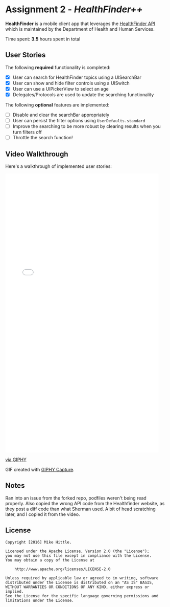 # Assignment 2 - *HealthFinder++*

**HealthFinder** is a mobile client app that leverages the [HealthFinder API](https://healthfinder.gov/Developer/How_to_Use.aspx#) which is maintained by the Department of Health and Human Services.

Time spent: **3.5** hours spent in total

## User Stories

The following **required** functionality is completed:

- [x] User can search for HealthFinder topics using a UISearchBar
- [x] User can show and hide filter controls using a UISwitch
- [x] User can use a UIPickerView to select an age
- [x] Delegates/Protocols are used to update the searching functionality

The following **optional** features are implemented:
- [ ] Disable and clear the searchBar appropriately
- [ ] User can persist the filter options using `UserDefaults.standard`
- [ ] Improve the searching to be more robust by clearing results when you turn filters off
- [ ] Throttle the search function!

## Video Walkthrough

Here's a walkthrough of implemented user stories:
<iframe src="//giphy.com/embed/3o6Ztc0sD4CAkJupKo" width="480" height="872" frameBorder="0" class="giphy-embed" allowFullScreen></iframe><p><a href="https://giphy.com/gifs/3o6Ztc0sD4CAkJupKo">via GIPHY</a></p>

GIF created with [GIPHY Capture](https://itunes.apple.com/us/app/gifgrabber/id668208984?mt=12).

## Notes

Ran into an issue from the forked repo, podfiles weren't being read properly. Also copied the wrong API code from the Healthfinder website, as they post a diff code than what Sherman used. A bit of head scratching later, and I copied it from the video. 

## License

    Copyright [2016] Mike Hittle. 

    Licensed under the Apache License, Version 2.0 (the "License");
    you may not use this file except in compliance with the License.
    You may obtain a copy of the License at

        http://www.apache.org/licenses/LICENSE-2.0

    Unless required by applicable law or agreed to in writing, software
    distributed under the License is distributed on an "AS IS" BASIS,
    WITHOUT WARRANTIES OR CONDITIONS OF ANY KIND, either express or implied.
    See the License for the specific language governing permissions and
    limitations under the License.
